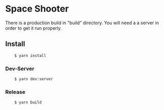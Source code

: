 # Space Shooter


There is a production build in "build" directory. You will need a a server in order to get it run properly.

## Install
```Bash
    $ yarn install
``` 

### Dev-Server
```Bash
    $ yarn dev:server
``` 

### Release
```Bash
    $ yarn build
``` 


